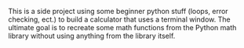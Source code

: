 This is a side project using some
beginner python stuff (loops, error checking, ect.)
to build a calculator that uses a terminal window.
The ultimate goal is to recreate some math functions from the Python
math library without using anything from the library itself.
